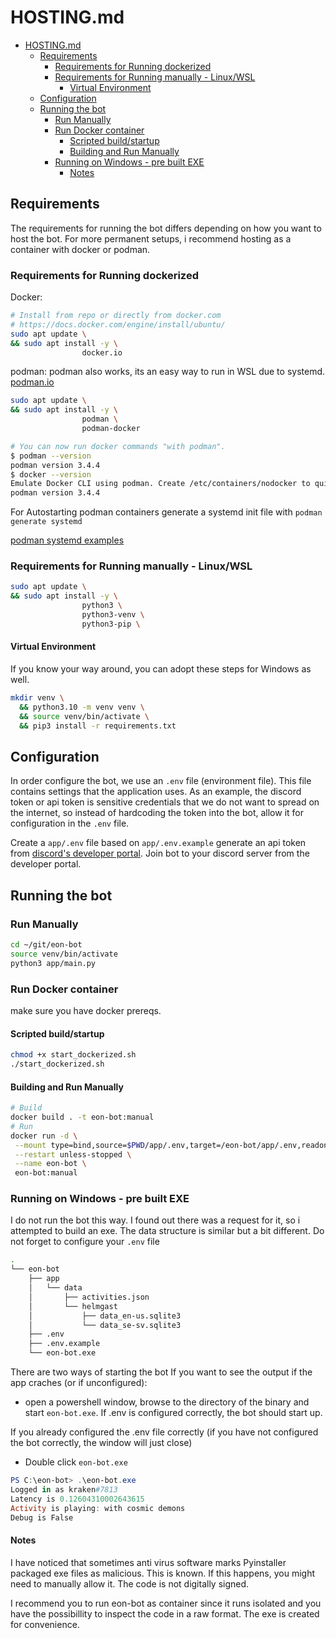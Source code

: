 # HOSTING.md

- [HOSTING.md](#hostingmd)
  - [Requirements](#requirements)
    - [Requirements for Running dockerized](#requirements-for-running-dockerized)
    - [Requirements for Running manually - Linux/WSL](#requirements-for-running-manually---linuxwsl)
      - [Virtual Environment](#virtual-environment)
  - [Configuration](#configuration)
  - [Running the bot](#running-the-bot)
    - [Run Manually](#run-manually)
    - [Run Docker container](#run-docker-container)
      - [Scripted build/startup](#scripted-buildstartup)
      - [Building and Run Manually](#building-and-run-manually)
    - [Running on Windows - pre built EXE](#running-on-windows---pre-built-exe)
      - [Notes](#notes)

## Requirements

The requirements for running the bot differs depending on how you want to host the bot.
For more permanent setups, i recommend hosting as a container with docker or podman.

### Requirements for Running dockerized

Docker:

```bash
# Install from repo or directly from docker.com
# https://docs.docker.com/engine/install/ubuntu/
sudo apt update \
&& sudo apt install -y \
                docker.io 
```

podman:
podman also works, its an easy way to run in WSL due to systemd. [podman.io](https://podman.io/)

```bash
sudo apt update \
&& sudo apt install -y \
                podman \
                podman-docker

# You can now run docker commands "with podman".
$ podman --version
podman version 3.4.4
$ docker --version
Emulate Docker CLI using podman. Create /etc/containers/nodocker to quiet msg.
podman version 3.4.4
```

For Autostarting podman containers generate a systemd init file with ```podman generate systemd```

[podman systemd examples](https://docs.podman.io/en/latest/markdown/podman-generate-systemd.1.html#examples)

### Requirements for Running manually - Linux/WSL

```bash
sudo apt update \
&& sudo apt install -y \
                python3 \
                python3-venv \
                python3-pip \

```

#### Virtual Environment

If you know your way around, you can adopt these steps for Windows as well.

```bash
mkdir venv \
  && python3.10 -m venv venv \
  && source venv/bin/activate \
  && pip3 install -r requirements.txt
```

## Configuration

In order configure the bot, we use an ```.env``` file (environment file).
This file contains settings that the application uses. As an example, the discord token or api token is sensitive credentials that we do not want to spread on the internet, so instead of hardcoding the token into the bot, allow it for configuration in the ```.env``` file.

Create a ```app/.env``` file based on ```app/.env.example```
generate an api token from [discord's developer portal](https://discord.com/developers/).
Join bot to your discord server from the developer portal.

## Running the bot

### Run Manually

```bash
cd ~/git/eon-bot
source venv/bin/activate
python3 app/main.py
```

### Run Docker container

make sure you have docker prereqs.

#### Scripted build/startup

```bash
chmod +x start_dockerized.sh
./start_dockerized.sh
```

#### Building and Run Manually

```bash
# Build
docker build . -t eon-bot:manual
# Run
docker run -d \
 --mount type=bind,source=$PWD/app/.env,target=/eon-bot/app/.env,readonly \
 --restart unless-stopped \
 --name eon-bot \
 eon-bot:manual

```

### Running on Windows - pre built EXE

I do not run the bot this way. I found out there was a request for it, so i attempted to build an exe.
The data structure is similar but a bit different. Do not forget to configure your ```.env``` file

```bash
.
└── eon-bot
    ├── app
    │   └── data
    │       ├── activities.json
    │       └── helmgast
    │           ├── data_en-us.sqlite3
    │           └── data_se-sv.sqlite3
    ├── .env
    ├── .env.example
    └── eon-bot.exe
```

There are two ways of starting the bot
If you want to see the output if the app craches (or if unconfigured):

- open a powershell window, browse to the directory of the binary and start ```eon-bot.exe```. If .env is configured correctly, the bot should start up.

If you already configured the .env file correctly (if you have not configured the bot correctly, the window will just close)

- Double click ```eon-bot.exe```

```powershell
PS C:\eon-bot> .\eon-bot.exe
Logged in as kraken#7813
Latency is 0.12604310002643615
Activity is playing: with cosmic demons
Debug is False
```

#### Notes

I have noticed that sometimes anti virus software marks Pyinstaller packaged exe files as malicious.
This is known. If this happens, you might need to manually allow it.
The code is not digitally signed.

I recommend you to run eon-bot as container since it runs isolated and you have the possibillity to inspect the code in a raw format.
The exe is created for convenience.
